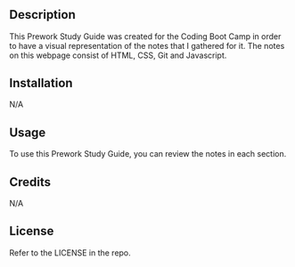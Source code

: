 # <Prework Study Guide Webpage>

## Description

This Prework Study Guide was created for the Coding Boot Camp in order to have a visual representation of the notes that I gathered for it. The notes on this webpage consist of HTML, CSS, Git and Javascript.

## Installation

N/A

## Usage

To use this Prework Study Guide, you can review the notes in each section. 

## Credits

N/A

## License

Refer to the LICENSE in the repo.
##